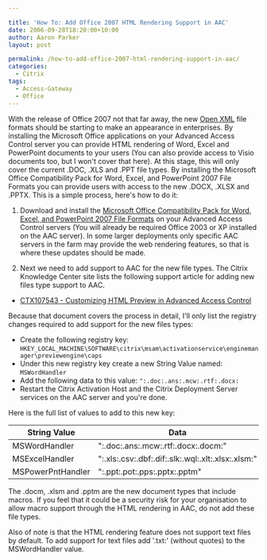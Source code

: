 ```yaml
---

title: 'How To: Add Office 2007 HTML Rendering Support in AAC'
date: 2006-09-28T18:20:00+10:00
author: Aaron Parker
layout: post

permalink: /how-to-add-office-2007-html-rendering-support-in-aac/
categories:
  - Citrix
tags:
  - Access-Gateway
  - Office
---
```

With the release of Office 2007 not that far away, the new [Open XML](http://search.msdn.microsoft.com/search/Redirect.aspx?title=Introducing+the+Microsoft+Office+(2007)+Open+XML+File+Formats+&url=http://msdn2.microsoft.com/en-us/library/ms406049.aspx) file formats should be starting to make an appearance in enterprises. By installing the Microsoft Office applications on your Advanced Access Control server you can provide HTML rendering of Word, Excel and PowerPoint documents to your users (You can also provide access to Visio documents too, but I won't cover that here). At this stage, this will only cover the current .DOC, .XLS and .PPT file types. By installing the Microsoft Office Compatibility Pack for Word, Excel, and PowerPoint 2007 File Formats you can provide users with access to the new .DOCX, .XLSX and .PPTX. This is a simple process, here's how to do it:

1. Download and install the [Microsoft Office Compatibility Pack for Word, Excel, and PowerPoint 2007 File Formats](http://www.microsoft.com/office/preview/beta/converter.mspx) on your Advanced Access Control servers (You will already be required Office 2003 or XP installed on the AAC server). In some larger deployments only specific AAC servers in the farm may provide the web rendering features, so that is where these updates should be made.

2. Next we need to add support to AAC for the new file types. The Citrix Knowledge Center site lists the following support article for adding new files type support to AAC.

  * [CTX107543 - Customizing HTML Preview in Advanced Access Control](http://support.citrix.com/article/CTX107543&searchID=10651557)

Because that document covers the process in detail, I'll only list the registry changes required to add support for the new files types:

  * Create the following registry key: `HKEY_LOCAL_MACHINE\SOFTWARE\citrix\msam\activationservice\enginemanager\previewengine\caps`
  * Under this new registry key create a new String Value named: `MSWordHandler`
  * Add the following data to this value: `":.doc:.ans:.mcw:.rtf:.docx:`
  * Restart the Citrix Activation Host and the Citrix Deployment Server services on the AAC server and you're done.

Here is the full list of values to add to this new key:

|String Value                                                     |Data                                                                |
|-----------------------------------------------------------------|--------------------------------------------------------------------|
|MSWordHandler                                                    |":.doc:.ans:.mcw:.rtf:.docx:.docm:"                                 |
|MSExcelHandler                                                   |":.xls:.csv:.dbf:.dif:.slk:.wql:.xlt:.xlsx:.xlsm:"                  |
|MSPowerPntHandler                                                |":.ppt:.pot:.pps:.pptx:.pptm"                                       |

The .docm, .xlsm and .pptm are the new document types that include macros. If you feel that it could be a security risk for your organisation to allow macro support through the HTML rendering in AAC, do not add these file types.

Also of note is that the HTML rendering feature does not support text files by default. To add support for text files add '.txt:' (without quotes) to the MSWordHandler value.

